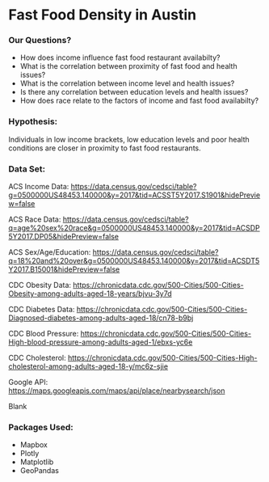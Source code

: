 # Fast Food Density in Austin

### Our Questions?
* How does income influence fast food restaurant availabilty?
* What is the correlation between proximity of fast food and health issues?
* What is the correlation between income level and health issues?
* Is there any correlation between education levels and health issues?
* How does race relate to the factors of income and fast food availabilty?

### Hypothesis:

Individuals in low income brackets, low education levels and poor health conditions are closer in proximity to fast food restaurants.

### Data Set:

ACS Income Data: https://data.census.gov/cedsci/table?g=0500000US48453.140000&y=2017&tid=ACSST5Y2017.S1901&hidePreview=false

ACS Race Data: https://data.census.gov/cedsci/table?q=age%20sex%20race&g=0500000US48453.140000&y=2017&tid=ACSDP5Y2017.DP05&hidePreview=false

ACS Sex/Age/Education: https://data.census.gov/cedsci/table?q=18%20and%20over&g=0500000US48453.140000&y=2017&tid=ACSDT5Y2017.B15001&hidePreview=false

CDC Obesity Data: https://chronicdata.cdc.gov/500-Cities/500-Cities-Obesity-among-adults-aged-18-years/bjvu-3y7d

CDC Diabetes Data: https://chronicdata.cdc.gov/500-Cities/500-Cities-Diagnosed-diabetes-among-adults-aged-18/cn78-b9bj

CDC Blood Pressure: https://chronicdata.cdc.gov/500-Cities/500-Cities-High-blood-pressure-among-adults-aged-1/ebxs-yc6e

CDC Cholesterol: https://chronicdata.cdc.gov/500-Cities/500-Cities-High-cholesterol-among-adults-aged-18-y/mc6z-sjie

Google API: https://maps.googleapis.com/maps/api/place/nearbysearch/json 

Blank

### Packages Used:
* Mapbox
* Plotly
* Matplotlib
* GeoPandas
